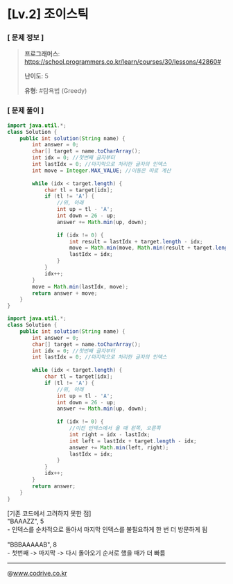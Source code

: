 # [Lv.2] 조이스틱

### [ 문제 정보 ]
> **프로그래머스**: https://school.programmers.co.kr/learn/courses/30/lessons/42860#
> 
> **난이도**: 5
>
> **유형**: #탐욕법 (Greedy)


### [ 문제 풀이 ]
```Java
import java.util.*;
class Solution {
    public int solution(String name) {
        int answer = 0;
        char[] target = name.toCharArray();
        int idx = 0; //첫번째 글자부터
        int lastIdx = 0; //마지막으로 처리한 글자의 인덱스
        int move = Integer.MAX_VALUE; //이동은 따로 계산
        
        while (idx < target.length) {
            char tl = target[idx];
            if (tl != 'A') {
                //위, 아래
                int up = tl - 'A';
                int down = 26 - up;
                answer += Math.min(up, down);
            
                if (idx != 0) {
                    int result = lastIdx + target.length - idx;
                    move = Math.min(move, Math.min(result + target.length - idx, result + lastIdx));
                    lastIdx = idx;
                }
            }
            idx++;
        }
        move = Math.min(lastIdx, move);
        return answer + move;
    }
}
```
```Java
import java.util.*;
class Solution {
    public int solution(String name) {
        int answer = 0;
        char[] target = name.toCharArray();
        int idx = 0; //첫번째 글자부터
        int lastIdx = 0; //마지막으로 처리한 글자의 인덱스
        
        while (idx < target.length) {
            char tl = target[idx];
            if (tl != 'A') {
                //위, 아래
                int up = tl - 'A';
                int down = 26 - up;
                answer += Math.min(up, down);
            
                if (idx != 0) {
                    //이전 인덱스에서 올 때 왼쪽, 오른쪽
                    int right = idx - lastIdx;
                    int left = lastIdx + target.length - idx;
                    answer += Math.min(left, right);
                    lastIdx = idx;
                }
            }
            idx++;
        }
        return answer;
    }
}

```
[기존 코드에서 고려하지 못한 점]<br>"BAAAZZ", 5<br>- 인덱스를 순차적으로 돌아서 마지막 인덱스를 불필요하게 한 번 더 방문하게 됨<br><br>"BBBAAAAAB", 8<br>- 첫번째 -> 마지막 -> 다시 돌아오기 순서로 했을 때가 더 빠름


---
@www.codrive.co.kr